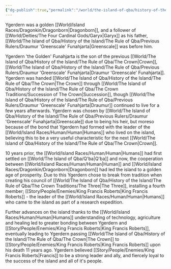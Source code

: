 ```yaml
---
{"dg-publish":true,"permalink":"/world/the-island-of-qba/history-of-the-island/the-rule-of-qba/previous-rulers/emperor-ygerdern-the-golden-funahjarta/"}
---
```


Ygerdern was a golden [[World/Island Races/Dragonkin/Dragonborn\|Dragonborn]], and a follower of [[World/Deities/The Four Cardinal Gods/Garyx\|Garyx]] as his father, [[World/The Island of Qba/History of the Island/The Rule of Qba/Previous Rulers/Draumur 'Greenscale' Funahjarta\|Greenscale]] was before him. 

Ygerdern 'the Golden' Funahjarta is the son of the previous [[World/The Island of Qba/History of the Island/The Rule of Qba/The Crown\|Crown]], [[World/The Island of Qba/History of the Island/The Rule of Qba/Previous Rulers/Draumur 'Greenscale' Funahjarta\|Draumur 'Greenscale' Funahjarta]]. Ygerdern was handed [[World/The Island of Qba/History of the Island/The Rule of Qba/The Crown\|The Crown]] through [[World/The Island of Qba/History of the Island/The Rule of Qba/The Crown Traditions/Succession of The Crown\|Succession]], though [[World/The Island of Qba/History of the Island/The Rule of Qba/Previous Rulers/Draumur 'Greenscale' Funahjarta\|Draumur]] continued to live for a few years afterwards. Ygerdern was chosen by [[World/The Island of Qba/History of the Island/The Rule of Qba/Previous Rulers/Draumur 'Greenscale' Funahjarta\|Greenscale]] due to being his heir, but moreso because of the bond that Ygerdern had formed with the leader of the [[World/Island Races/Human/Human\|Humans]] who lived on the island, believing this to be a very useful characteristic for the next [[World/The Island of Qba/History of the Island/The Rule of Qba/The Crown\|Crown]].

10 years prior, the [[World/Island Races/Human/Human\|Humans]] had first settled on [[World/The Island of Qba/Q'ba\|Q'ba]] and now, the cooperation between [[World/Island Races/Human/Human\|Human]] and [[World/Island Races/Dragonkin/Dragonborn\|Dragonborn]] had led the island to a golden age of prosperity. Due to this Ygerdern chose to break from tradition when creating his council of [[World/The Island of Qba/History of the Island/The Rule of Qba/The Crown Traditions/The Three\|The Three]], installing a fourth member; [[Story/People/Enemies/King Francis Roberts\|King Francis Roberts]] - the leader of the [[World/Island Races/Human/Human\|Humans]] who came to the island as part of a research expedition. 

Further advances on the island thanks to the [[World/Island Races/Human/Human\|Humans]] understanding of technology, agriculture and healing led to greater bonding between Ygerdern and [[Story/People/Enemies/King Francis Roberts\|King Francis Roberts]], eventually leading to Ygerdern passing [[World/The Island of Qba/History of the Island/The Rule of Qba/The Crown\|The Crown]] to [[Story/People/Enemies/King Francis Roberts\|King Francis Roberts]] upon his death 11 years ago. Ygerdern believed [[Story/People/Enemies/King Francis Roberts\|Francis]] to be a strong leader and ally, and fiercely loyal to the success of the island and all of it's people. 
